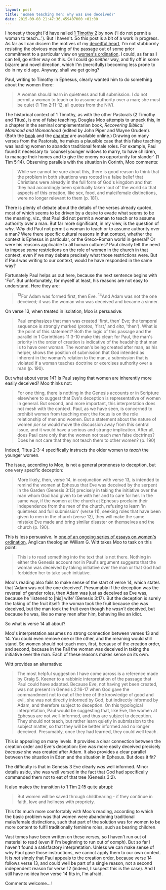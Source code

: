 ```yaml
---
layout: post
title: 'Women teaching men: why was Eve deceived?'
date: 2015-09-08 21:47:36.459407000 +01:00
---
```

I honestly thought I'd have nailed [1 Timothy 2](https://www.biblegateway.com/passage/?search=1Timothy2&version=NIVUK) by now ('I do not permit a woman to teach...'). But I haven't. So this post is a bit of a work in progress. As far as I can discern the motives of my [deceitful heart](https://www.biblegateway.com/passage/?search=Jeremiah17.9&version=NIVUK), I'm not stubbornly resisting the obvious meaning of the passage out of some prior commitment to a particular view on [women's ordination](/2015/07/26/the-ordination-of-women/). I could, as far as I can tell, go either way on this. Or I could go _neither_ way, and fly off in some bizarre and novel direction, which I'm (mercifully) becoming less prone to do in my old age. Anyway, shall we get going?

Paul, writing to Timothy in Ephesus, clearly wanted him to do something about the women there:

> A woman should learn in quietness and full submission. I do not permit a woman to teach or to assume authority over a man; she must be quiet (1 Tim 2:11-12, all quotes from the NIV).

The historical context of 1 Timothy, as with the other Pastorals (2 Timothy and Titus), is one of false teaching. Douglas Moo attempts to unpack this, in a chapter in the seminal complementarian book, _Recovering Biblical Manhood and Womanhood_ (edited by John Piper and Wayne Grudem). (Both the [book](http://document.desiringgod.org/recovering-biblical-manhood-and-womanhood-en.pdf) and the [chapter](https://bible.org/seriespage/9-what-does-it-mean-not-teach-or-have-authority-over-men-1-timothy-211-15) are available online.) Drawing on many verses from the Pastorals, he makes a plausible case that this false teaching was leading women to abandon traditional female roles. For example, Paul found it necessary to 'counsel younger widows to marry, to have children, to manage their homes and to give the enemy no opportunity for slander' (1 Tim 5:14). Observing parallels with the situation in Corinth, Moo comments:

> While we cannot be sure about this, there is good reason to think that the problem in both situations was rooted in a false belief that Christians were already in the full form of God's kingdom and that they had accordingly been spiritually taken 'out of' the world so that aspects of this creation, like sex, food, and male/female distinctions, were no longer relevant to them (p. 181).

There is plenty of debate about the details of the verses already quoted, most of which seems to be driven by a desire to evade what seems to be the meaning, viz., that Paul did not permit a woman to teach or to assume authority over a man. But far more significant, in my view, is the question of _why_. _Why_ did Paul not permit a woman to teach or to assume authority over a man? Were there specific cultural reasons in that context, whether the context is Ephesus in particular, or the Greco-Roman world in general? Or were his reasons applicable to all human cultures? Paul clearly felt the need to impose _some_ restrictions on the role of women in the church in that context, even if we may debate precisely what those restrictions were. But if Paul was writing to our context, would he have responded in the same way?

Fortunately Paul helps us out here, because the next sentence begins with 'For'. But unfortunately, for myself at least, his reasons are not easy to understand. Here they are:

> <sup>13</sup>For Adam was formed first, then Eve. <sup>14</sup>And Adam was not the one deceived; it was the woman who was deceived and became a sinner.

On verse 13, when treated in isolation, Moo is persuasive:

> Paul emphasizes that man was created 'first, then' Eve; the temporal sequence is strongly marked (_protos_, 'first,' and _eita_, 'then'). What is the point of this statement? Both the logic of this passage and the parallel in 1 Corinthians 11:3-10 make this clear: for Paul, the man's priority in the order of creation is indicative of the headship that man is to have over woman. The woman's being created after man, as his helper, shows the position of submission that God intended as inherent in the woman's relation to the man, a submission that is violated if a woman teaches doctrine or exercises authority over a man (p. 190).

But what about verse 14? Is Paul saying that women are inherently more easily deceived? Moo thinks not:

> For one thing, there is nothing in the Genesis accounts or in Scripture elsewhere to suggest that Eve's deception is representative of women in general. But second, and more important, this interpretation does not mesh with the context. Paul, as we have seen, is concerned to prohibit women from teaching _men_; the focus is on the role relationship of men and women. But a statement about the nature of women _per se_ would move the discussion away from this central issue, and it would have a serious and strange implication. After all, does Paul care only that the women not teach _men_ false doctrines? Does he not care that they not teach them to other women? (p. 190)

Indeed, Titus 2:3-4 specifically instructs the older women to _teach_ the younger women.

The issue, according to Moo, is not a general proneness to deception, but one very specific deception:

> More likely, then, verse 14, in conjunction with verse 13, is intended to remind the women at Ephesus that Eve was deceived by the serpent in the Garden (Genesis 3:13) precisely in taking the initiative over the man whom God had given to be with her and to care for her. In the same way, if the women at the church at Ephesus proclaim their independence from the men of the church, refusing to learn 'in quietness and full submission' (verse 11), seeking roles that have been given to men in the church (verse 12), they will make the same mistake Eve made and bring similar disaster on themselves and the church (p. 190).

This is less persuasive. In [one of an ongoing series of essays on women's ordination](http://willgwitt.org/theology/concerning-womens-ordination-speaking-and-teaching/), Anglican theologian William G. Witt takes Moo to task on this point:

> This is to read something into the text that is not there. Nothing in either the Genesis account nor in Paul's argument suggests that the woman was deceived by taking initiative over the man or that God had forbidden her to take such initiative.

Moo's reading also fails to make sense of the start of verse 14, which states that 'Adam was not the one deceived'. Presumably if the deception was the reversal of gender roles, then Adam was just as deceived as Eve was, because he 'listened to [his] wife' (Genesis 3:17). But the deception is surely the taking of the fruit itself: the woman took the fruit because she was deceived, but the man took the fruit even though he _wasn't_ deceived, but because he was, like so many men after him, behaving like an idiot.

So what is verse 14 all about?

Moo's interpretation assumes no strong connection between verses 13 and 14. You could even remove one or the other, and the meaning would still stand. So women should not teach men, first, because of the creation order, and second, because in the Fall the woman was deceived in taking the initiative over the man. Each of these reasons makes sense on its own.

Witt provides an alternative:

> The most helpful suggestion I have come across is a reference made by Craig S. Keener to a rabbinic interpretation of the passage that Paul could have adapted. Because Eve, not having yet been created, was not present in Genesis 2:16-17 when God gave the commandment not to eat of the tree of the knowledge of good and evil, she was not directly informed by God, but indirectly informed by Adam, and therefore subject to deception. On this typological interpretation, Paul would be suggesting that, like Eve, the women at Ephesus are not well-informed, and thus are subject to deception. They should not teach, but rather learn quietly in submission to the subject matter, so that they will be better informed and no longer deceived. Presumably, once they had learned, they could well teach.

This is appealing on many levels. It provides a clear connection between the creation order and Eve's deception: Eve was more easily deceived precisely _because_ she was created after Adam. It also provides a clear parallel between the situation in Eden and the situation in Ephesus. But does it fit?

The difficulty is that in Genesis 3 Eve clearly _was_ well informed. Minor details aside, she was well versed in the fact that God had specifically commanded them not to eat of that tree (Genesis 3:2).

It also makes the transition to 1 Tim 2:15 quite abrupt:

> But women will be saved through childbearing - if they continue in faith, love and holiness with propriety.

This fits much more comfortably with Moo's reading, according to which the basic problem was that women were abandoning traditional male/female distinctions, such that part of the solution was for women to be more content to fulfil traditionally feminine roles, such as bearing children.

Vast tomes have been written on these verses, so I haven't run out of material to read (even if I'm beginning to run out of oomph). But so far I haven't found a satisfactory interpretation. Unless we can make sense of why Paul gave those instructions, we cannot apply them to our own context. It is _not_ simply that Paul appeals to the creation order, because verse 14 follows verse 13, and could well be part of a single reason, not a second independent reason for verse 12 (indeed, I suspect this is the case). And I still have no idea how verse 14 fits in, I'm afraid.

Comments welcome...!
